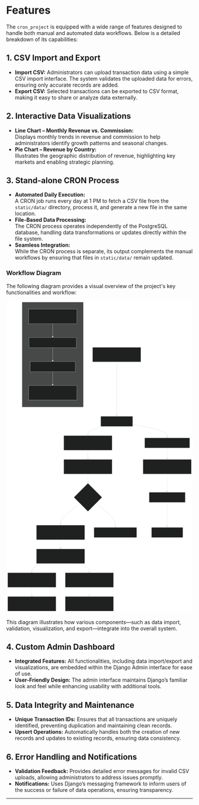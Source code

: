 # Features

The `cron_project` is equipped with a wide range of features designed to handle both manual and automated data workflows. Below is a detailed breakdown of its capabilities:

## 1. CSV Import and Export

- **Import CSV:** Administrators can upload transaction data using a simple CSV import interface. The system validates the uploaded data for errors, ensuring only accurate records are added.
- **Export CSV:** Selected transactions can be exported to CSV format, making it easy to share or analyze data externally.

## 2. Interactive Data Visualizations

- **Line Chart – Monthly Revenue vs. Commission:**  
  Displays monthly trends in revenue and commission to help administrators identify growth patterns and seasonal changes.
- **Pie Chart – Revenue by Country:**  
  Illustrates the geographic distribution of revenue, highlighting key markets and enabling strategic planning.

## 3. Stand-alone CRON Process

- **Automated Daily Execution:**  
  A CRON job runs every day at 1 PM to fetch a CSV file from the `static/data/` directory, process it, and generate a new file in the same location.
- **File-Based Data Processing:**  
  The CRON process operates independently of the PostgreSQL database, handling data transformations or updates directly within the file system.
- **Seamless Integration:**  
  While the CRON process is separate, its output complements the manual workflows by ensuring that files in `static/data/` remain updated.

### Workflow Diagram

The following diagram provides a visual overview of the project's key functionalities and workflow:

![Workflow Diagram](assets/img/fullFlow2.svg)


This diagram illustrates how various components—such as data import, validation, visualization, and export—integrate into the overall system.

## 4. Custom Admin Dashboard

- **Integrated Features:** All functionalities, including data import/export and visualizations, are embedded within the Django Admin interface for ease of use.
- **User-Friendly Design:** The admin interface maintains Django’s familiar look and feel while enhancing usability with additional tools.

## 5. Data Integrity and Maintenance

- **Unique Transaction IDs:** Ensures that all transactions are uniquely identified, preventing duplication and maintaining clean records.
- **Upsert Operations:** Automatically handles both the creation of new records and updates to existing records, ensuring data consistency.

## 6. Error Handling and Notifications

- **Validation Feedback:** Provides detailed error messages for invalid CSV uploads, allowing administrators to address issues promptly.
- **Notifications:** Uses Django’s messaging framework to inform users of the success or failure of data operations, ensuring transparency.

---